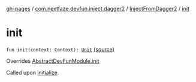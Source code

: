 [gh-pages](../../index.md) / [com.nextfaze.devfun.inject.dagger2](../index.md) / [InjectFromDagger2](index.md) / [init](.)

# init

`fun init(context: Context): `[`Unit`](https://kotlinlang.org/api/latest/jvm/stdlib/kotlin/-unit/index.html) [(source)](https://github.com/NextFaze/dev-fun/tree/master/devfun-inject-dagger2/src/main/java/com/nextfaze/devfun/inject/dagger2/Instances.kt#L175)

Overrides [AbstractDevFunModule.init](../../com.nextfaze.devfun.core/-abstract-dev-fun-module/init.md)

Called upon [initialize](../../com.nextfaze.devfun.core/-abstract-dev-fun-module/initialize.md).

